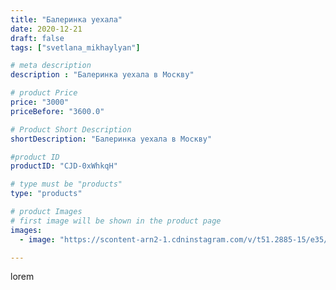 ```yaml
---
title: "Балеринка уехала"
date: 2020-12-21
draft: false
tags: ["svetlana_mikhaylyan"]

# meta description
description : "Балеринка уехала в Москву"

# product Price
price: "3000"
priceBefore: "3600.0"

# Product Short Description
shortDescription: "Балеринка уехала в Москву"

#product ID
productID: "CJD-0xWhkqH"

# type must be "products"
type: "products"

# product Images
# first image will be shown in the product page
images:
  - image: "https://scontent-arn2-1.cdninstagram.com/v/t51.2885-15/e35/132198744_1857362257747744_8973086117963813156_n.jpg?se=7&tp=1&_nc_ht=scontent-arn2-1.cdninstagram.com&_nc_cat=104&_nc_ohc=tVd83Y3SjlwAX_NI8Mx&oh=3d92da0dee418553916520618dd3dec3&oe=60737CEF&ig_cache_key=MjQ2OTA5MzMyNjAxNjg5MTUyNw%3D%3D.2"

---
```

lorem
